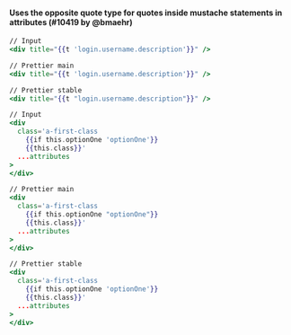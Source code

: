 #### Uses the opposite quote type for quotes inside mustache statements in attributes (#10419 by @bmaehr)

<!-- prettier-ignore -->
```hbs
// Input
<div title="{{t 'login.username.description'}}" />

// Prettier main
<div title="{{t 'login.username.description'}}" />

// Prettier stable
<div title="{{t "login.username.description"}}" />

```

```hbs
// Input
<div
  class='a-first-class
    {{if this.optionOne 'optionOne'}}
    {{this.class}}'
  ...attributes
>
</div>

// Prettier main
<div
  class='a-first-class
    {{if this.optionOne "optionOne"}}
    {{this.class}}'
  ...attributes
>
</div>

// Prettier stable
<div
  class='a-first-class
    {{if this.optionOne 'optionOne'}}
    {{this.class}}'
  ...attributes
>
</div>

```
